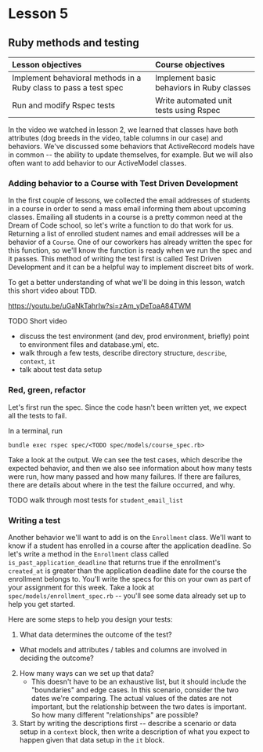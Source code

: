 # Lesson 5
## Ruby methods and testing

| Lesson objectives                            | Course objectives                        |
|:---------------------------------------------|:-----------------------------------------|
| Implement behavioral methods in a Ruby class to pass a test spec | Implement basic behaviors in Ruby classes | 
| Run and modify Rspec tests  | Write automated unit tests using Rspec |

In the video we watched in lesson 2, we learned that classes have both attributes (dog breeds in the video, table columns in our case) and behaviors. We've discussed some behaviors that ActiveRecord models have in common -- the ability to update themselves, for example. But we will also often want to add behavior to our ActiveModel classes.

### Adding behavior to a Course with Test Driven Development
In the first couple of lessons, we collected the email addresses of students in a course in order to send a mass email informing them about upcoming classes. Emailing all students in a course is a pretty common need at the Dream of Code school, so let's write a function to do that work for us. Returning a list of enrolled student names and email addresses will be a behavior of a `Course`. One of our coworkers has already written the spec for this function, so we'll know the function is ready when we run the spec and it passes. This method of writing the test first is called Test Driven Development and it can be a helpful way to implement discreet bits of work.

To get a better understanding of what we'll be doing in this lesson, watch this short video about TDD.

https://youtu.be/uGaNkTahrIw?si=zAm_yDeToaA84TWM

TODO Short video 
- discuss the test environment (and dev, prod environment, briefly) point to environment files and database.yml, etc.
- walk through a few tests, describe directory structure, `describe`, `context`, `it`
- talk about test data setup

### Red, green, refactor
Let's first run the spec. Since the code hasn't been written yet, we expect all the tests to fail.

In a terminal, run
```
bundle exec rspec spec/<TODO spec/models/course_spec.rb>
```

Take a look at the output. We can see the test cases, which describe the expected behavior, and then we also see information about how many tests were run, how many passed and how many failures. If there are failures, there are details about where in the test the failure occurred, and why.

TODO walk through most tests for `student_email_list`

### Writing a test
Another behavior we'll want to add is on the `Enrollment` class. We'll want to know if a student has enrolled in a course after the application deadline. So let's write a method in the `Enrollment` class called `is_past_application_deadline` that returns true if the enrollment's `created_at` is greater than the application deadline date for the course the enrollment belongs to. You'll write the specs for this on your own as part of your assignment for this week. Take a look at `spec/models/enrollment_spec.rb` -- you'll see some data already set up to help you get started.

Here are some steps to help you design your tests:
1. What data determines the outcome of the test? 
  - What models and attributes / tables and columns are involved in deciding the outcome?
2. How many ways can we set up that data?
   - This doesn't have to be an exhaustive list, but it should include the "boundaries" and edge cases. In this scenario, consider the two dates we're comparing. The actual values of the dates are not important, but the relationship between the two dates is important. So how many different "relationships" are possible?
3. Start by writing the descriptions first -- describe a scenario or data setup in a `context` block, then write a description of what you expect to happen given that data setup in the `it` block.

